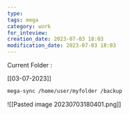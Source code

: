 ```yaml
---
type: 
tags: mega
category: work
for_inteview: 
creation_date: 2023-07-03 18:03
modification_date: 2023-07-03 18:03
---
```


Current Folder : 




[[03-07-2023]]

```bash
mega-sync /home/user/myfolder /backup
```
![[Pasted image 20230703180401.png]]

